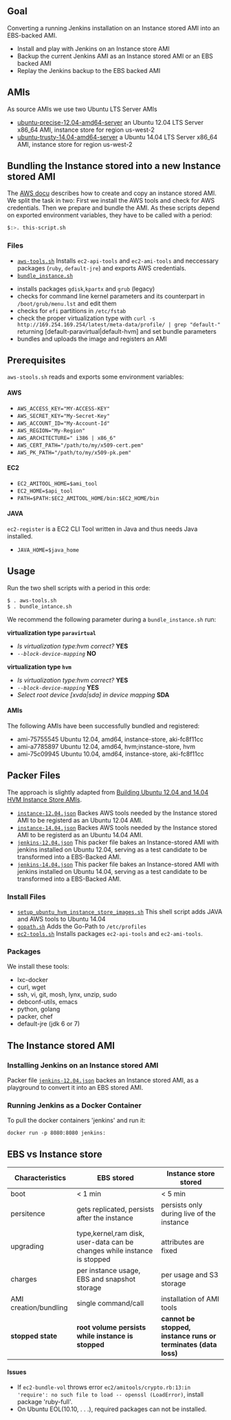 Goal
----
Converting a running Jenkins installation on an Instance stored AMI into an
EBS-backed AMI.

+ Install and play with Jenkins on an Instance store AMI
+ Backup the current Jenkins AMI as an Instance stored AMI or an EBS
  backed AMI 
+ Replay the Jenkins backup to the EBS backed AMI


## AMIs
As source AMIs we use two Ubuntu LTS Server AMIs
 + [ubuntu-precise-12.04-amd64-server](http://thecloudmarket.com/image/ami-a7785897--ubuntu-images-hvm-instance-ubuntu-precise-12-04-amd64-server-20150227) an Ubuntu 12.04 LTS Server x86_64 AMI, instance store for region us-west-2 
 + [ubuntu-trusty-14.04-amd64-server](http://thecloudmarket.com/image/ami-29ebb519--ubuntu-images-hvm-ssd-ubuntu-trusty-14-04-amd64-server-20150123) a Ubuntu 14.04 LTS Server x86_64 AMI, instance store for region us-west-2 

## Bundling the Instance stored into a new Instance stored AMI
The [AWS docu]( http://docs.aws.amazon.com/AWSEC2/latest/UserGuide/creating-an-ami-instance-store.htm) 
describes how to create and copy an instance stored AMI. We split the
task in two: First we install the AWS tools and check for AWS
credentials. Then we prepare and bundle the AMI. As these scripts depend on
exported environment variables, they have to be called with a period: 
``` bash
$:>. this-script.sh
```

### Files
 + [`aws-tools.sh`](aws-tools.sh) Installs `ec2-api-tools` and `ec2-ami-tools` and neccessary packages (`ruby`, `default-jre`) and exports AWS credentials.
 + [`bundle_instance.sh`](bundle_instance.sh)
  - installs packages `gdisk`,`kpartx` and `grub` (legacy)
  - checks for command line kernel parameters and its counterpart in `/boot/grub/menu.lst` and edit them
  - checks for `efi` partitions in `/etc/fstab`
  - check the proper virtualization type with `curl -s http://169.254.169.254/latest/meta-data/profile/ | grep "default-"` returning [default-paravirtual|default-hvm] and set bundle parameters
  - bundles and uploads the image and registers an AMI

Prerequisites
-------------
`aws-stools.sh` reads and exports some environment variables:

#### AWS
 + `AWS_ACCESS_KEY="MY-ACCESS-KEY"`
 + `AWS_SECRET_KEY="My-Secret-Key"`
 + `AWS_ACCOUNT_ID="My-Account-Id"`
 + `AWS_REGION="My-Region"`
 + `AWS_ARCHITECTURE=" i386 | x86_6"`
 + `AWS_CERT_PATH="/path/to/my/x509-cert.pem"`
 + `AWS_PK_PATH="/path/to/my/x509-pk.pem"`

#### EC2
 + `EC2_AMITOOL_HOME=$ami_tool`
 + `EC2_HOME=$api_tool`
 + `PATH=$PATH:$EC2_AMITOOL_HOME/bin:$EC2_HOME/bin`

#### JAVA
`ec2-register` is a EC2 CLI Tool written in Java and thus needs Java
installed.
 + `JAVA_HOME=$java_home`

Usage
----
Run the two shell scripts with a period in this orde:
```
$ . aws-tools.sh
$ . bundle_intance.sh
```
We recommend the following parameter during a `bundle_instance.sh` run:

**virtualization type `paravirtual`**
 * _Is virtualization type:hvm correct?_ **YES**
 * _`--block-device-mapping`_ **NO**

**virtualization type `hvm`**
 * _Is virtualization type:hvm correct?_ **YES**
 * _`--block-device-mapping`_  **YES**
 * _Select root device [xvda|sda] in device mapping_ **SDA**

#### AMIs
The following AMIs have been successfully bundled and registered:
- ami-75755545 Ubuntu 12.04, amd64, instance-store, aki-fc8f11cc
- ami-a7785897 Ubuntu 12.04, amd64, hvm;instance-store, hvm
- ami-75c09945 Ubuntu 10.04, amd64, instance-store, aki-fc8f11cc

## Packer Files
The approach is slightly adapted from [Building Ubuntu 12.04 and 14.04 HVM Instance Store AMIs](https://github.com/Lumida/packer/wiki/Building-Ubuntu-12.04-and-14.04-HVM-Instance-Store-AMIs).
 + [`instance-12.04.json`](instance-12.04.json)  Backes AWS tools needed by the Instance stored AMI to be registerd as an Ubuntu 12.04 AMI.
 + [`instance-14.04.json`](instance-14.04.json)  Backes AWS tools needed by the Instance stored AMI to be registerd as an Ubuntu 14.04 AMI.
 + [`jenkins-12.04.json`](jenkins-12.04.json) This packer file bakes an Instance-stored AMI with jenkins installed on Ubuntu 12.04, serving as a test candidate to be transformed into a EBS-Backed AMI.
 + [`jenkins-14.04.json`](jenkins-14.04.json) This packer file bakes an Instance-stored AMI with jenkins installed on Ubuntu 14.04, serving as a test candidate to be transformed into a EBS-Backed AMI.

### Install Files
 + [`setup_ubuntu_hvm_instance_store_images.sh`](setup_ubuntu_hvm_instance_store_images.sh) This shell script adds JAVA and AWS tools to Ubuntu 14.04
 + [`gopath.sh`](gopath.sh) Adds the Go-Path to `/etc/profiles`
 + [`ec2-tools.sh`](ec2-tools.sh) Installs packages `ec2-api-tools` and `ec2-ami-tools`.

### Packages
We install these tools:
 + lxc-docker
 + curl, wget
 + ssh, vi, git, mosh, lynx, unzip, sudo
 + debconf-utils, emacs
 + python, golang
 + packer, chef
 + default-jre (jdk 6 or 7)

The Instance stored AMI
-----------------------

### Installing Jenkins on an Instance stored AMI
Packer file [`jenkins-12.04.json`](jenkins-12.04.json) backes an Instance stored AMI, as a playground to convert it into an EBS stored AMI.

### Running Jenkins as a Docker Container
To pull the docker containers 'jenkins' and run it:
```
docker run -p 8080:8080 jenkins:
```

## EBS vs Instance store
| Characteristics | EBS stored | Instance store stored |
|---|---|---|
|boot  | < 1 min  | < 5 min   |
|persitence  | gets replicated, persists after the instance  | persists only during live of the instance  |
|upgrading  | type,kernel,ram disk, user-data can be changes while instance is stopped  | attributes are fixed   |
|charges  | per instance usage, EBS and snapshot storage | per usage and S3 storage   |
|AMI creation/bundling  | single command/call  | installation of AMI tools  |
|**stopped state**  | **root volume persists while instance is stopped** |  **cannot be stopped, instance runs or terminates (data loss)**  |

#### Issues 
 - If `ec2-bundle-vol` throws error `ec2/amitools/crypto.rb:13:in 'require': no such file to load -- openssl (LoadError)`, install package 'ruby-full'.
 - On Ubuntu EOL(10.10, . . .), required packages can not be installed.
